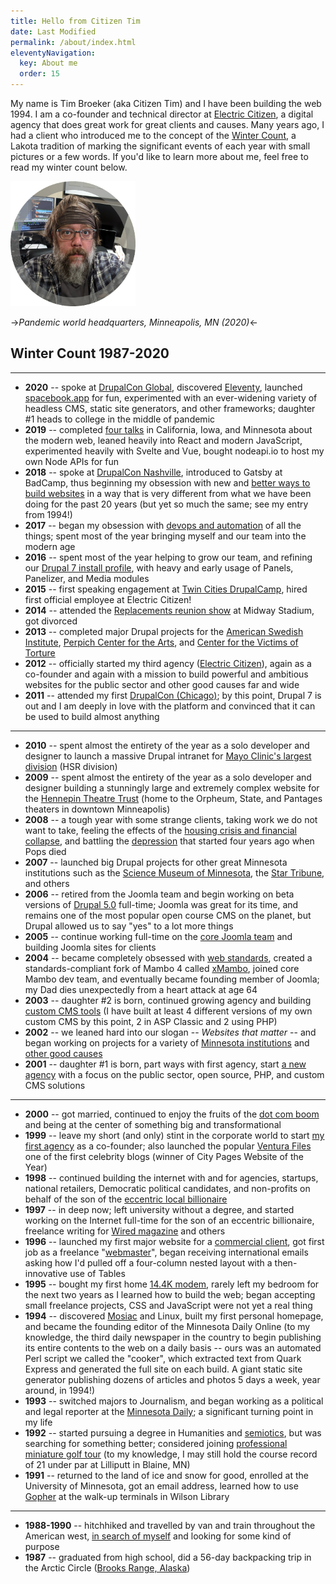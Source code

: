 ```yaml
---
title: Hello from Citizen Tim 
date: Last Modified 
permalink: /about/index.html
eleventyNavigation:
  key: About me
  order: 15
---
```

My name is Tim Broeker (aka Citizen Tim) and I have been building the web 1994. I am a co-founder and technical director at [Electric Citizen](https://www.electriccitizen.com/), a digital agency that does great work for great clients and causes. Many years ago, I had a client who introduced me to the concept of the [Winter Count](https://cutt.ly/djoBsTw), a Lakota tradition of marking the significant events of each year with small pictures or a few words. If you'd like to learn more about me, feel free to read my winter count below. 

<img src="/_includes/assets/images/broeker_gray_300.png" class="avatar shadow-none pr-4 !important" height="200px" width="200px" />

->*Pandemic world headquarters, Minneapolis, MN (2020)*<-

## Winter Count 1987-2020

---

* **2020** -- spoke at [DrupalCon Global](https://events.drupal.org/global2020/sessions/javascript-coming-eat-you), discovered [Eleventy](https://www.11ty.dev/), launched [spacebook.app](https://spacebook./app) for fun, experimented with an ever-widening variety of headless CMS, static site generators, and other frameworks; daughter #1 heads to college in the middle of pandemic
* **2019** -- completed [four talks](/speaking) in California, Iowa, and Minnesota about the modern web, leaned heavily into React and modern JavaScript, experimented heavily with Svelte and Vue, bought nodeapi.io to host my own Node APIs for fun 
* **2018** -- spoke at [DrupalCon Nashville](https://events.drupal.org/nashville2018), introduced to Gatsby at BadCamp, thus beginning my obsession with new and [better ways to build websites](https://jamstack.org/) in a way that is very different from what we have been doing for the past 20 years (but yet so much the same; see my entry from 1994!)
* **2017** -- began my obsession with [devops and automation](https://www.electriccitizen.com/citizen-blog/drupal-8-devops-automation-happier-teams-and-clients) of all the things; spent most of the year bringing myself and our team into the modern age
* **2016** -- spent most of the year helping to grow our team, and refining our [Drupal 7 install profile](https://www.drupal.org/docs/7/install/using-an-installation-profile), with heavy and early usage of Panels, Panelizer, and Media modules
* **2015** -- first speaking engagement at [Twin Cities DrupalCamp](https://2019.tcdrupal.org/), hired first official employee at Electric Citizen!
* **2014** -- attended the [Replacements reunion show](https://blog.thecurrent.org/2014/09/the-replacements-finally-bring-it-back-home-for-crowd-pleasing-midway-stadium-show/) at Midway Stadium, got divorced
* **2013** -- completed major Drupal projects for the [American Swedish Institute](https://www.asimn.org/), [Perpich Center for the Arts](https://perpich.mn.gov/), and [Center for the Victims of Torture](https://www.cvt.org/)
* **2012** -- officially started my third agency ([Electric Citizen](https://www.electriccitizen.com/)), again as a co-founder and again with a mission to build powerful and ambitious websites for the public sector and other good causes far and wide
* **2011** -- attended my first [DrupalCon (Chicago)](https://chicago2011.drupal.org/); by this point, Drupal 7 is out and I am deeply in love with the platform and convinced that it can be used to build almost anything

---

* **2010** -- spent almost the entirety of the year as a solo developer and designer to launch a massive Drupal intranet for [Mayo Clinic's largest division](https://www.mayo.edu/research/departments-divisions/department-health-sciences-research/overview) (HSR division)
* **2009** -- spent almost the entirety of the year as a solo developer and designer building a stunningly large and extremely complex website for the [Hennepin Theatre Trust](https://hennepintheatretrust.org/theatres/state-theatre/) (home to the Orpheum, State, and Pantages theaters in downtown Minneapolis)
* **2008** -- a tough year with some strange clients, taking work we do not want to take, feeling the effects of the [housing crisis and financial collapse](https://en.wikipedia.org/wiki/Subprime_mortgage_crisis), and battling the [depression](https://alistapart.com/article/mental-illness-in-the-web-industry/) that started four years ago when Pops died
* **2007** -- launched big Drupal projects for other great Minnesota institutions such as the [Science Museum of Minnesota](https://new.smm.org/), the [Star Tribune](https://web.archive.org/web/20070831063921/http://petcentral.startribune.com:80/), and others 
* **2006** -- retired from the Joomla team and begin working on beta versions of [Drupal 5.0](https://www.drupal.org/forum/general/news-and-announcements/2007-01-15/drupal-50-released) full-time; Joomla was great for its time, and remains one of the most popular open course CMS on the planet, but Drupal allowed us to say "yes" to a lot more things
* **2005** -- continue working full-time on the [core Joomla team](https://www.joomla.org/about-joomla/honor-roll/24-tim-broeker.html) and building Joomla sites for clients
* **2004** -- became completely obsessed with [web standards](https://en.wikipedia.org/wiki/Designing_with_Web_Standards), created a standards-compliant fork of Mambo 4 called [xMambo](https://web.archive.org/web/20040925090005/http://xmambo.com:80/), joined core Mambo dev team, and eventually became founding member of Joomla; my Dad dies unexpectedly from a heart attack at age 64
* **2003** -- daughter #2 is born, continued growing agency and building [custom CMS tools](https://hackernoon.com/how-i-built-a-cms-and-why-you-shouldnt-daff6042413a) (I have built at least 4 different versions of my own custom CMS by this point, 2 in ASP Classic and 2 using PHP)
* **2002** -- we leaned hard into our slogan -- *Websites that matter* -- and began working on projects for a variety of [Minnesota institutions](https://www.spmcf.org/) and [other good causes](https://www.smokefreegenmn.org/)
* **2001** -- daughter #1 is born, part ways with first agency, start [a new agency](https://web.archive.org/web/20010922131953/http://electricjet.com/) with a focus on the public sector, open source, PHP, and custom CMS solutions 

--- 

* **2000** -- got married, continued to enjoy the fruits of the [dot com boom](https://en.wikipedia.org/wiki/Dot-com_bubble) and being at the center of something big and transformational 
* **1999** -- leave my short (and only) stint in the corporate world to start [my first agency](https://urbanplanet.com/) as a co-founder; also launched the popular [Ventura Files](https://web.archive.org/web/19991008130141/http://www.venturafiles.com:80/) one of the first celebrity blogs (winner of City Pages Website of the Year)
* **1998** -- continued building the internet with and for agencies, startups, national retailers, Democratic political candidates, and non-profits on behalf of the son of the [eccentric local billionaire](https://en.wikipedia.org/wiki/Dwight_D._Opperman)
* **1997** -- in deep now; left university without a degree, and started working on the Internet full-time for the son of an eccentric billionaire, freelance writing for [Wired magazine](https://www.wired.com/author/tim-broeker/) and others
* **1996** -- launched my first major website for a [commercial client](https://web.archive.org/web/19961220232801/http://lawandpolitics.com/), got first job as a freelance "[webmaster](https://en.wikipedia.org/wiki/Webmaster)", began receiving international emails asking how I'd pulled off a four-column nested layout with a then-innovative use of Tables
* **1995** -- bought my first home [14.4K modem](https://en.wikipedia.org/wiki/Modem), rarely left my bedroom for the next two years as I learned how to build the web; began accepting small freelance projects, CSS and JavaScript were not yet a real thing 
* **1994** -- discovered [Mosiac](https://en.wikipedia.org/wiki/Mosaic_(web_browser)) and Linux, built my first personal homepage, and became the founding editor of the Minnesota Daily Online (to my knowledge, the third daily newspaper in the country to begin publishing its entire contents to the web on a daily basis -- ours was an automated Perl script we called the "cooker", which extracted text from Quark Express and generated the full site on each build. A giant static site generator publishing dozens of articles and photos 5 days a week, year around, in 1994!) 
* **1993** -- switched majors to Journalism, and began working as a political and legal reporter at the [Minnesota Daily](https://mndaily.com); a significant turning point in my life
* **1992** -- started pursuing a degree in Humanities and [semiotics](https://en.wikipedia.org/wiki/Semiotics), but was searching for something better; considered joining [professional miniature golf tour](https://www.nytimes.com/2014/08/15/sports/golf/mini-golfs-fresh-face-not-a-clowns-olivia-prokopova.html) (to my knowledge, I may still hold the course record of 21 under par at Lilliputt in Blaine, MN)
* **1991** -- returned to the land of ice and snow for good, enrolled at the University of Minnesota, got an email address, learned how to use [Gopher](https://en.wikipedia.org/wiki/Gopher_(protocol)) at the walk-up terminals in Wilson Library

---

* **1988-1990** -- hitchhiked and travelled by van and train throughout the American west, [in search of myself](https://en.wikipedia.org/wiki/On_the_Road) and looking for some kind of purpose
* **1987** -- graduated from high school, did a 56-day backpacking trip in the Arctic Circle ([Brooks Range, Alaska](https://en.wikipedia.org/wiki/Brooks_Range))



